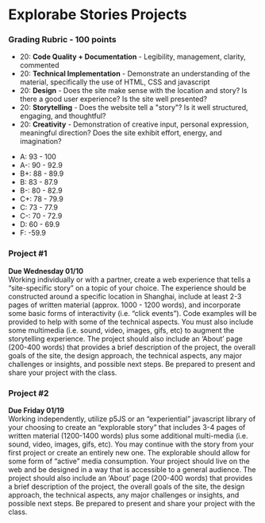 Explorabe Stories Projects
==========================

### Grading Rubric - 100 points
* 20: **Code Quality + Documentation** - Legibility, management, clarity, commented
* 20: **Technical Implementation** - Demonstrate an understanding of the material, specifically the use of HTML, CSS and javascript
* 20: **Design** - Does the site make sense with the location and story? Is there a good user experience? Is the site well presented?
* 20: **Storytelling** - Does the website tell a "story"? Is it well structured, engaging, and thoughtful? 
* 20: **Creativity** - Demonstration of creative input, personal expression, meaningful direction? Does the site exhibit effort, energy, and imagination? 

- A:	93 - 100
- A-:	90 - 92.9
- B+:	88 - 89.9
- B:	83 - 87.9
- B-:	80 - 82.9
- C+:	78 - 79.9
- C:	73 - 77.9
- C-: 	70 - 72.9
- D:	60 - 69.9
- F:	-59.9

### Project #1
**Due Wednesday 01/10**  
Working individually or with a partner, create a web experience that tells a “site-specific story” on a topic of your choice. The experience should be constructed around a specific location in Shanghai, include at least 2-3 pages of written material (approx. 1000 - 1200 words), and incorporate some basic forms of interactivity (i.e. “click events”). Code examples will be provided to help with some of the technical aspects. You must also include some multimedia (i.e. sound, video, images, gifs, etc) to augment the storytelling experience. The project should also include an ‘About’ page (200-400 words) that provides a brief description of the project, the overall goals of the site, the design approach, the technical aspects, any major challenges or insights, and possible next steps. Be prepared to present and share your project with the class.   

### Project #2
**Due Friday 01/19**  
Working independently, utilize p5JS or an “experiential” javascript library of your choosing to create an “explorable story” that includes 3-4 pages of written material (1200-1400 words) plus some additional multi-media (i.e. sound, video, images, gifs, etc). You may continue with the story from your first project or create an entirely new one. The explorable should allow for some form of “active” media consumption. Your project should live on the web and be designed in a way that is accessible to a general audience. The project should also include an ‘About’ page (200-400 words) that provides a brief description of the project, the overall goals of the site, the design approach, the technical aspects, any major challenges or insights, and possible next steps. Be prepared to present and share your project with the class.  

